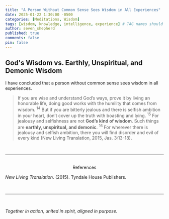 ```yaml
---
title: "A Person Without Common Sense Sees Wisdom in All Experiences"
date: 2025-01-22 1:30:00 -0500
categories: [Meditations, Wisdom]
tags: [wisdom, knowledge, intelligence, experience] # TAG names should always be lowercase
author: seven_shepherd
published: true
comments: false
pin: false
---
```


## God's Wisdom vs. Earthly, Unspiritual, and Demonic Wisdom

I have concluded that a person without common sense sees wisdom in all experiences.

> If you are wise and understand God’s ways, prove it by living an honorable life, doing good works with the humility that comes from wisdom. <sup>14</sup> But if you are bitterly jealous and there is selfish ambition in your heart, don’t cover up the truth with boasting and lying. <sup>15</sup> For jealousy and selfishness are not **God’s kind of wisdom**. Such things are **earthly, unspiritual, and demonic**. <sup>16</sup> For wherever there is jealousy and selfish ambition, there you will find disorder and evil of every kind (New Living Translation, 2015, Jas. 3:13-18).


<!-- >
> <sup>17</sup> But the wisdom from above is first of all pure. It is also peace loving, gentle at all times, and willing to yield to others. It is full of mercy and the fruit of good deeds. It shows no favoritism and is always sincere. <sup>18</sup> And those who are peacemakers will plant seeds of peace and reap a harvest of righteousness (New Living Translation, 2015, Jas. 3:13-18). -->


<!-- Their theology breeds hypocrisy and ignorance, endangering the lives of innocent children. -->

<br>

---

<br>

<div style="text-align:center;">References</div>

<span></span>

*New Living Translation*. (2015). Tyndale House Publishers.

<br>

---

<br>

*Together in action, united in spirit, aligned in purpose.*

<!-- *But they delight in the law of the Lord, meditating on it day and night.* -->

<!-- > Finally, brethren, whatever things are true, whatever things are noble, whatever things are just, whatever things are pure, whatever things are lovely, whatever things are of good report, if there is any virtue and if there is anything praiseworthy—meditate on these things &mdash; Philippians 4:8. -->

<script>
    var refTagger = {
        settings: {
            bibleVersion: 'NLT',
            tooltipStyle: 'dark'
        }
    };

    (function(d, t) {
        var n=d.querySelector('[nonce]');
        refTagger.settings.nonce = n && (n.nonce||n.getAttribute('nonce'));
        var g = d.createElement(t), s = d.getElementsByTagName(t)[0];
        g.src = 'https://api.reftagger.com/v2/RefTagger.js';
        g.nonce = refTagger.settings.nonce;
        s.parentNode.insertBefore(g, s);
    }(document, 'script'));
</script>

